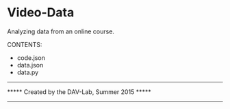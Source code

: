 # Video-Data
Analyzing data from an online course.

CONTENTS:
+ code.json
+ data.json
+ data.py

***********************************************
***** Created by the DAV-Lab, Summer 2015 *****
***********************************************
